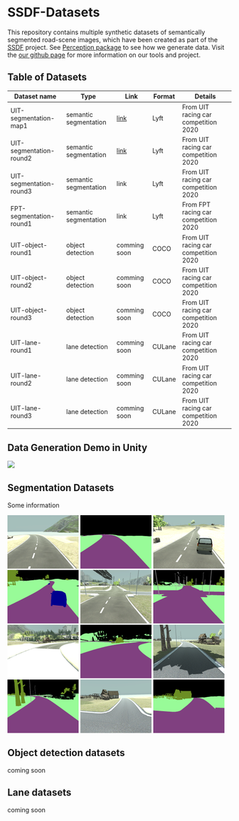 # SSDF-Datasets

This repository contains multiple synthetic datasets of semantically segmented road-scene images, which have been created as part of the [SSDF](https://project-page) project.
See [Perception package](https://github.com/Unity-Technologies/com.unity.perception) to see how we generate data.
Visit the [our github page](hcmus-robotics.github.io) for more information on our tools and project.

## Table of Datasets

| Dataset name              | Type                  | Link                                                                        | Format | Details                              |
| ------------------------  | --------------------- | --------------------------------------------------------------------------- | ------ | ------------------------------------ |
| UIT-segmentation-map1     | semantic segmentation | [link](https://gitlab.com/wan2000/unitydatasets/-/tree/main/UIT_Map1)       | Lyft   | From UIT racing car competition 2020 |
| UIT-segmentation-round2   | semantic segmentation | [link](https://gitlab.com/wan2000/unitydatasets/-/tree/main/UIT_V2)         | Lyft   | From UIT racing car competition 2020 |
| UIT-segmentation-round3   | semantic segmentation | link                                                                        | Lyft   | From UIT racing car competition 2020 |
| FPT-segmentation-round1   | semantic segmentation | link                                                                        | Lyft   | From FPT racing car competition 2020 |
| UIT-object-round1         | object detection      | comming soon                                                                | COCO   | From UIT racing car competition 2020 |
| UIT-object-round2         | object detection      | comming soon                                                                | COCO   | From UIT racing car competition 2020 |
| UIT-object-round3         | object detection      | comming soon                                                                | COCO   | From UIT racing car competition 2020 |
| UIT-lane-round1           | lane detection        | comming soon                                                                | CULane | From UIT racing car competition 2020 |
| UIT-lane-round2           | lane detection        | comming soon                                                                | CULane | From UIT racing car competition 2020 |
| UIT-lane-round3           | lane detection        | comming soon                                                                | CULane | From UIT racing car competition 2020 |

## Data Generation Demo in Unity

<img src="assets/unity/demo_uit.gif">

## Segmentation Datasets

Some information

<img width="160" src="assets/segmentation/rgb_3.png"> <img width="160" src="assets/segmentation/segmentation_3.png"> <img width="160" src="assets/segmentation/rgb_153.png"> <img width="160" src="assets/segmentation/segmentation_153.png">
<img width="160" src="assets/segmentation/rgb_325.png"> <img width="160" src="assets/segmentation/segmentation_325.png">
<img width="160" src="assets/segmentation/rgb_509.png"> <img width="160" src="assets/segmentation/segmentation_509.png">
<img width="160" src="assets/segmentation/rgb_991.png"> <img width="160" src="assets/segmentation/segmentation_991.png">
<img width="160" src="assets/segmentation/rgb_1049.png"> <img width="160" src="assets/segmentation/segmentation_1049.png">

## Object detection datasets

coming soon

## Lane datasets

coming soon
